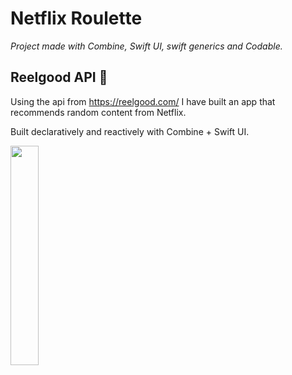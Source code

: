 # Netflix Roulette

_Project made with Combine, Swift UI, swift generics and Codable._

## Reelgood API 🚀

Using the api from https://reelgood.com/ I have built an app that recommends random content from Netflix.

Built declaratively and reactively with Combine + Swift UI.

<img src="https://i.ibb.co/4TMx0dn/Simulator-Screen-Shot-i-Phone-8-2020-04-11-at-22-34-31.png" width="30%">

